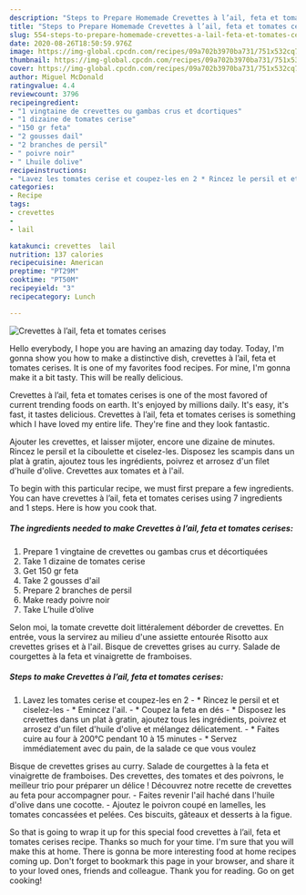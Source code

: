 ```yaml
---
description: "Steps to Prepare Homemade Crevettes à l’ail, feta et tomates cerises"
title: "Steps to Prepare Homemade Crevettes à l’ail, feta et tomates cerises"
slug: 554-steps-to-prepare-homemade-crevettes-a-lail-feta-et-tomates-cerises
date: 2020-08-26T18:50:59.976Z
image: https://img-global.cpcdn.com/recipes/09a702b3970ba731/751x532cq70/crevettes-a-lail-feta-et-tomates-cerises-photo-principale-de-la-recette.jpg
thumbnail: https://img-global.cpcdn.com/recipes/09a702b3970ba731/751x532cq70/crevettes-a-lail-feta-et-tomates-cerises-photo-principale-de-la-recette.jpg
cover: https://img-global.cpcdn.com/recipes/09a702b3970ba731/751x532cq70/crevettes-a-lail-feta-et-tomates-cerises-photo-principale-de-la-recette.jpg
author: Miguel McDonald
ratingvalue: 4.4
reviewcount: 3796
recipeingredient:
- "1 vingtaine de crevettes ou gambas crus et dcortiques"
- "1 dizaine de tomates cerise"
- "150 gr feta"
- "2 gousses dail"
- "2 branches de persil"
- " poivre noir"
- " Lhuile dolive"
recipeinstructions:
- "Lavez les tomates cerise et coupez-les en 2 * Rincez le persil et et ciselez-les * Emincez l&#39;ail. * Coupez la feta en dés * Disposez les crevettes dans un plat à gratin, ajoutez tous les ingrédients, poivrez et arrosez d&#39;un filet d&#39;huile d&#39;olive et mélangez délicatement. * Faites cuire au four à 200°C pendant 10 à 15 minutes  * Servez immédiatement avec du pain, de la salade ce que vous voulez"
categories:
- Recipe
tags:
- crevettes
- 
- lail

katakunci: crevettes  lail 
nutrition: 137 calories
recipecuisine: American
preptime: "PT29M"
cooktime: "PT50M"
recipeyield: "3"
recipecategory: Lunch

---
```



![Crevettes à l’ail, feta et tomates cerises](https://img-global.cpcdn.com/recipes/09a702b3970ba731/751x532cq70/crevettes-a-lail-feta-et-tomates-cerises-photo-principale-de-la-recette.jpg)

Hello everybody, I hope you are having an amazing day today. Today, I'm gonna show you how to make a distinctive dish, crevettes à l’ail, feta et tomates cerises. It is one of my favorites food recipes. For mine, I'm gonna make it a bit tasty. This will be really delicious.

Crevettes à l’ail, feta et tomates cerises is one of the most favored of current trending foods on earth. It's enjoyed by millions daily. It's easy, it's fast, it tastes delicious. Crevettes à l’ail, feta et tomates cerises is something which I have loved my entire life. They're fine and they look fantastic.

Ajouter les crevettes, et laisser mijoter, encore une dizaine de minutes. Rincez le persil et la ciboulette et ciselez-les. Disposez les scampis dans un plat à gratin, ajoutez tous les ingrédients, poivrez et arrosez d&#39;un filet d&#39;huile d&#39;olive. Crevettes aux tomates et à l&#39;ail.


To begin with this particular recipe, we must first prepare a few ingredients. You can have crevettes à l’ail, feta et tomates cerises using 7 ingredients and 1 steps. Here is how you cook that.

<!--inarticleads1-->

##### The ingredients needed to make Crevettes à l’ail, feta et tomates cerises:

1. Prepare 1 vingtaine de crevettes ou gambas crus et décortiquées
1. Take 1 dizaine de tomates cerise
1. Get 150 gr feta
1. Take 2 gousses d&#39;ail
1. Prepare 2 branches de persil
1. Make ready  poivre noir
1. Take  L’huile d’olive


Selon moi, la tomate crevette doit littéralement déborder de crevettes. En entrée, vous la servirez au milieu d&#39;une assiette entourée Risotto aux crevettes grises et à l&#39;ail. Bisque de crevettes grises au curry. Salade de courgettes à la feta et vinaigrette de framboises. 

<!--inarticleads2-->

##### Steps to make Crevettes à l’ail, feta et tomates cerises:

1. Lavez les tomates cerise et coupez-les en 2 - * Rincez le persil et et ciselez-les - * Emincez l&#39;ail. - * Coupez la feta en dés - * Disposez les crevettes dans un plat à gratin, ajoutez tous les ingrédients, poivrez et arrosez d&#39;un filet d&#39;huile d&#39;olive et mélangez délicatement. - * Faites cuire au four à 200°C pendant 10 à 15 minutes  - * Servez immédiatement avec du pain, de la salade ce que vous voulez


Bisque de crevettes grises au curry. Salade de courgettes à la feta et vinaigrette de framboises. Des crevettes, des tomates et des poivrons, le meilleur trio pour préparer un délice ! Découvrez notre recette de crevettes au feta pour accompagner pour. - Faites revenir l&#39;ail haché dans l&#39;huile d&#39;olive dans une cocotte. - Ajoutez le poivron coupé en lamelles, les tomates concassées et pelées. Ces biscuits, gâteaux et desserts à la figue. 

So that is going to wrap it up for this special food crevettes à l’ail, feta et tomates cerises recipe. Thanks so much for your time. I'm sure that you will make this at home. There is gonna be more interesting food at home recipes coming up. Don't forget to bookmark this page in your browser, and share it to your loved ones, friends and colleague. Thank you for reading. Go on get cooking!
